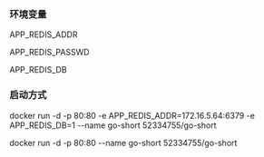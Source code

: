 
### 环境变量

APP_REDIS_ADDR

APP_REDIS_PASSWD 

APP_REDIS_DB

### 启动方式

docker run -d -p 80:80 -e APP_REDIS_ADDR=172.16.5.64:6379 -e APP_REDIS_DB=1 --name go-short 52334755/go-short

docker run -d -p 80:80 --name go-short 52334755/go-short